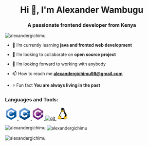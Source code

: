 <h1 align="center">Hi 👋, I'm Alexander Wambugu</h1>
<h3 align="center">A passionate frontend developer from Kenya</h3>

<p align="left"> <img src="https://komarev.com/ghpvc/?username=alexandergichimu&label=Profile%20views&color=0e75b6&style=flat" alt="alexandergichimu" /> </p>

- 🌱 I’m currently learning **java and fronted web development**

- 👯 I’m looking to collaborate on **open source project**

- 🤝 I’m looking forward to working with anybody

- 📫 How to reach me **alexandergichimu98@gmail.com**

- ⚡ Fun fact **You are always living in the past**


<p align="left">
</p>

<h3 align="left">Languages and Tools:</h3>
<p align="left"> <a href="https://www.cprogramming.com/" target="_blank" rel="noreferrer"> <img src="https://raw.githubusercontent.com/devicons/devicon/master/icons/c/c-original.svg" alt="c" width="40" height="40"/> </a> <a href="https://www.w3schools.com/cpp/" target="_blank" rel="noreferrer"> <img src="https://raw.githubusercontent.com/devicons/devicon/master/icons/cplusplus/cplusplus-original.svg" alt="cplusplus" width="40" height="40"/> </a> <a href="https://www.w3schools.com/cs/" target="_blank" rel="noreferrer"> <img src="https://raw.githubusercontent.com/devicons/devicon/master/icons/csharp/csharp-original.svg" alt="csharp" width="40" height="40"/> </a> <a href="https://git-scm.com/" target="_blank" rel="noreferrer"> <img src="https://www.vectorlogo.zone/logos/git-scm/git-scm-icon.svg" alt="git" width="40" height="40"/> </a> <a href="https://www.linux.org/" target="_blank" rel="noreferrer"> <img src="https://raw.githubusercontent.com/devicons/devicon/master/icons/linux/linux-original.svg" alt="linux" width="40" height="40"/> </a> </p>

<p><img align="left" src="https://github-readme-stats.vercel.app/api/top-langs?username=alexandergichimu&show_icons=true&locale=en&layout=compact" alt="alexandergichimu" /></p>

<p>&nbsp;<img align="center" src="https://github-readme-stats.vercel.app/api?username=alexandergichimu&show_icons=true&locale=en" alt="alexandergichimu" /></p>

<p><img align="center" src="https://github-readme-streak-stats.herokuapp.com/?user=alexandergichimu&" alt="alexandergichimu" /></p>
